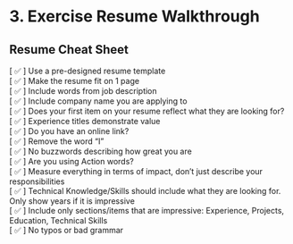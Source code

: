 # 3. Exercise Resume Walkthrough

## Resume Cheat Sheet

[ ✅ ] Use a pre-designed resume template  
[ ✅ ] Make the resume fit on 1 page  
[ ✅ ] Include words from job description  
[ ✅ ] Include company name you are applying to  
[ ✅ ] Does your first item on your resume reflect what they are looking for?  
[ ✅ ] Experience titles demonstrate value  
[ ✅ ] Do you have an online link?  
[ ✅ ] Remove the word “I”  
[ ✅ ] No buzzwords describing how great you are  
[ ✅ ] Are you using Action words?  
[ ✅ ] Measure everything in terms of impact, don’t just describe your responsibilities  
[ ✅ ] Technical Knowledge/Skills should include what they are looking for. Only show years if it is impressive  
[ ✅ ] Include only sections/items that are impressive: Experience, Projects, Education, Technical Skills  
[ ✅ ] No typos or bad grammar
